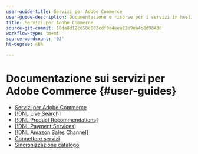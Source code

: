 ```yaml
---
user-guide-title: Servizi per Adobe Commerce
user-guide-description: Documentazione e risorse per i servizi in hosting che forniscono funzionalità estese ad Adobe Commerce e Magento Open Source.
title: Servizi per Adobe Commerce
source-git-commit: 18da8d12cd50c802cdf0a4eea22b9ea4c8d9843d
workflow-type: tm+mt
source-wordcount: '62'
ht-degree: 46%

---
```


# Documentazione sui servizi per Adobe Commerce {#user-guides}

- [Servizi per Adobe Commerce](home.md)
- [[!DNL Live Search]](https://experienceleague.adobe.com/docs/commerce-merchant-services/live-search/guide-overview.html)
- [[!DNL Product Recommendations]](https://experienceleague-review.corp.adobe.com/docs/commerce-merchant-services/product-recommendations/guide-overview.html)
- [[!DNL Payment Services]](https://experienceleague-review.corp.adobe.com/docs/commerce-merchant-services/payment-services/guide-overview.html)
- [[!DNL Amazon Sales Channel]](https://experienceleague.adobe.com/docs/commerce-channels/amazon/guide-overview.html)
- [Connettore servizi](/help/landing/saas.md)
- [Sincronizzazione catalogo](/help/landing/catalog-sync.md)
